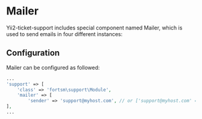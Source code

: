 # Mailer

Yii2-ticket-support includes special component named Mailer, which is used to send emails in four different instances:


## Configuration

Mailer can be configured as followed:

```php
...
'support' => [
    'class' => 'fortsm\support\Module',
    'mailer' => [
        'sender' => 'support@myhost.com', // or ['support@myhost.com' => 'Technical Support']  
],
...
```